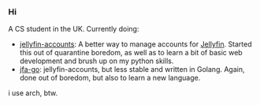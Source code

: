 ### Hi

A CS student in the UK. Currently doing:
* [jellyfin-accounts](https://github.com/hrfee/jellyfin-accounts): A better way to manage accounts for [Jellyfin](https://jellyfin.org/). Started this out of quarantine boredom, as well as to learn a bit of basic web development and brush up on my python skills. 
* [jfa-go](https://github.com/hrfee/jellyfin-accounts): jellyfin-accounts, but less stable and written in Golang. Again, done out of boredom, but also to learn a new language.

i use arch, btw.
